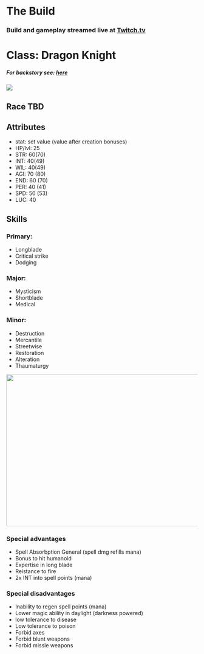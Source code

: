 # The Build
### Build and gameplay streamed live at [Twitch.tv](https://www.twitch.tv/thehonorabIe)

# Class: Dragon Knight
##### For backstory see: [here](https://github.com/The-Honorable/Daggerfall/blob/main/README.md)
<img src="https://i.imgur.com/evl0pRp.png" />

## Race TBD

## Attributes

- stat: set value (value after creation bonuses)
- HP/lvl: 25
- STR: 60(70)
- INT: 40(49)
- WIL: 40(49)
- AGI: 70 (80)
- END: 60 (70)
- PER: 40 (41)
- SPD: 50 (53)
- LUC: 40


## Skills

### Primary:
- Longblade
- Critical strike
- Dodging

### Major:
- Mysticism
- Shortblade
- Medical

### Minor:
- Destruction
- Mercantile
- Streetwise
- Restoration
- Alteration
- Thaumaturgy

<img src="https://i.imgur.com/HOOOehk.jpg" height="400" width="600" />

### Special advantages
- Spell Absorbption General (spell dmg refills mana)
- Bonus to hit humanoid
- Expertise in long blade
- Reistance to fire
- 2x INT into spell points (mana)

### Special disadvantages
- Inability to regen spell points (mana)
- Lower magic ability in daylight (darkness powered)
- low tolerance to disease
- Low tolerance to poison
- Forbid axes
- Forbid blunt weapons
- Forbid missle weapons
